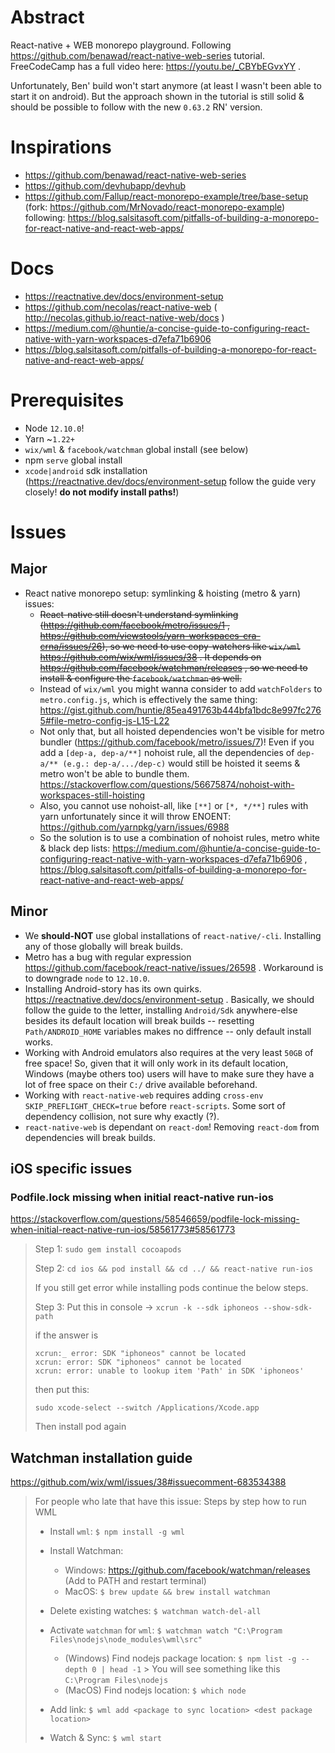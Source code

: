 # Abstract

React-native + WEB monorepo playground. Following https://github.com/benawad/react-native-web-series tutorial. FreeCodeCamp has a full video here: https://youtu.be/_CBYbEGvxYY .

Unfortunately, Ben' build won't start anymore (at least I wasn't been able to start it on android). But the approach shown in the tutorial is still solid & should be possible to follow with the new `0.63.2` RN' version.

# Inspirations

- https://github.com/benawad/react-native-web-series
- https://github.com/devhubapp/devhub
- https://github.com/Fallup/react-monorepo-example/tree/base-setup (fork: https://github.com/MrNovado/react-monorepo-example) following: https://blog.salsitasoft.com/pitfalls-of-building-a-monorepo-for-react-native-and-react-web-apps/

# Docs

- https://reactnative.dev/docs/environment-setup
- https://github.com/necolas/react-native-web ( http://necolas.github.io/react-native-web/docs )
- https://medium.com/@huntie/a-concise-guide-to-configuring-react-native-with-yarn-workspaces-d7efa71b6906
- https://blog.salsitasoft.com/pitfalls-of-building-a-monorepo-for-react-native-and-react-web-apps/

# Prerequisites

- Node `12.10.0`!
- Yarn ~`1.22+`
- `wix/wml` & `facebook/watchman` global install (see below)
- npm `serve` global install
- `xcode|android` sdk installation (https://reactnative.dev/docs/environment-setup follow the guide very closely! __do not modify install paths!__)

# Issues

## Major

- React native monorepo setup: symlinking & hoisting (metro & yarn) issues:
  - ~~React-native still doesn't understand symlinking (https://github.com/facebook/metro/issues/1 , https://github.com/viewstools/yarn-workspaces-cra-crna/issues/26), so we need to use copy-watchers like `wix/wml` https://github.com/wix/wml/issues/38 . It depends on https://github.com/facebook/watchman/releases , so we need to install & configure the `facebook/watchman` as well.~~
  - Instead of `wix/wml` you might wanna consider to add `watchFolders` to `metro.config.js`, which is effectively the same thing: https://gist.github.com/huntie/85ea491763b444bfa1bdc8e997fc2765#file-metro-config-js-L15-L22
  - Not only that, but all hoisted dependencies won't be visible for metro bundler (https://github.com/facebook/metro/issues/7)! Even if you add a `[dep-a, dep-a/**]` nohoist rule, all the dependencies of `dep-a/** (e.g.: dep-a/.../dep-c)` would still be hoisted it seems & metro won't be able to bundle them. https://stackoverflow.com/questions/56675874/nohoist-with-workspaces-still-hoisting
  - Also, you cannot use nohoist-all, like `[**]` or `[*, */**]` rules with yarn unfortunately since it will throw ENOENT: https://github.com/yarnpkg/yarn/issues/6988
  - So the solution is to use a combination of nohoist rules, metro white & black dep lists: https://medium.com/@huntie/a-concise-guide-to-configuring-react-native-with-yarn-workspaces-d7efa71b6906 , https://blog.salsitasoft.com/pitfalls-of-building-a-monorepo-for-react-native-and-react-web-apps/

## Minor

- We __should-NOT__ use global installations of `react-native/-cli`. Installing any of those globally will break builds.
- Metro has a bug with regular expression https://github.com/facebook/react-native/issues/26598 . Workaround is to downgrade `node` to `12.10.0`.
- Installing Android-story has its own quirks. https://reactnative.dev/docs/environment-setup . Basically, we should follow the guide to the letter, installing `Android/Sdk` anywhere-else besides its default location will break builds -- resetting `Path/ANDROID_HOME` variables makes no diffrence -- only default install works.
- Working with Android emulators also requires at the very least `50GB` of free space! So, given that it will only work in its default location, Windows (maybe others too) users will have to make sure they have a lot of free space on their `C:/` drive available beforehand.
- Working with `react-native-web` requires adding `cross-env SKIP_PREFLIGHT_CHECK=true` before `react-scripts`. Some sort of dependency collision, not sure why exactly (?).
- `react-native-web` is dependant on `react-dom`! Removing `react-dom` from dependencies will break builds.

## iOS specific issues

### Podfile.lock missing when initial react-native run-ios

https://stackoverflow.com/questions/58546659/podfile-lock-missing-when-initial-react-native-run-ios/58561773#58561773 

> Step 1:
> `sudo gem install cocoapods`
>
> Step 2: 
> `cd ios && pod install && cd ../ && react-native run-ios`
>
> If you still get error while installing pods continue the below steps.
> 
> Step 3: Put this in console ->
> `xcrun -k --sdk iphoneos --show-sdk-path`
>
> if the answer is
> ```
> xcrun:_ error: SDK "iphoneos" cannot be located
> xcrun: error: SDK "iphoneos" cannot be located
> xcrun: error: unable to lookup item 'Path' in SDK 'iphoneos'
> ```
> then put this:
> 
> `sudo xcode-select --switch /Applications/Xcode.app`
>
> Then install pod again

## Watchman installation guide

https://github.com/wix/wml/issues/38#issuecomment-683534388

> For people who late that have this issue:
> Steps by step how to run WML
> 
> * Install `wml`: `$ npm install -g wml`
> * Install Watchman:
>   
>   * Windows: https://github.com/facebook/watchman/releases (Add to PATH and restart terminal)
>   * MacOS: `$ brew update && brew install watchman`
> * Delete existing watches: `$ watchman watch-del-all`
> * Activate `watchman` for `wml`: `$ watchman watch "C:\Program Files\nodejs\node_modules\wml\src"`
>   
>   * (Windows) Find nodejs package location: `$ npm list -g --depth 0 | head -1` > You will see something like this `C:\Program Files\nodejs`
>   * (MacOS) Find nodejs location: `$ which node`
> * Add link: `$ wml add <package to sync location> <dest package location>`
> * Watch & Sync: `$ wml start`
